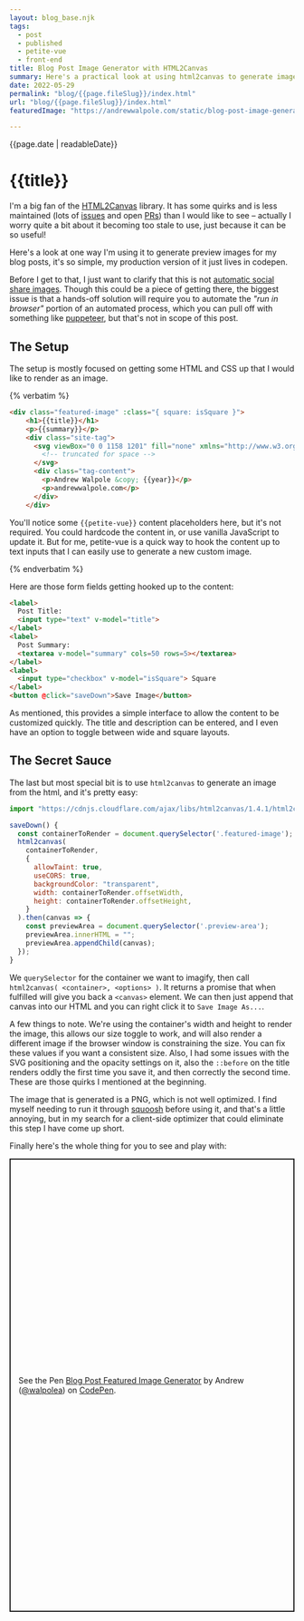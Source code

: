 ```yaml
---
layout: blog_base.njk
tags: 
  - post
  - published
  - petite-vue
  - front-end
title: Blog Post Image Generator with HTML2Canvas
summary: Here's a practical look at using html2canvas to generate images for blog posts. You might be looking at said image right now!
date: 2022-05-29
permalink: "blog/{{page.fileSlug}}/index.html"
url: "blog/{{page.fileSlug}}/index.html"
featuredImage: "https://andrewwalpole.com/static/blog-post-image-generator-with-html2canvas.png"

---
```


{{page.date | readableDate}}
# {{title}}

I'm a big fan of the [HTML2Canvas](https://html2canvas.hertzen.com/) library. It has some quirks and is less maintained (lots of [issues](https://github.com/niklasvh/html2canvas/issues) and open [PRs](https://github.com/niklasvh/html2canvas/pulls)) than I would like to see – actually I worry quite a bit about it becoming too stale to use, just because it can be so useful!

Here's a look at one way I'm using it to generate preview images for my blog posts, it's so simple, my production version of it just lives in codepen.

Before I get to that, I just want to clarify that this is not [automatic social share images](https://css-tricks.com/automatic-social-share-images/). Though this could be a piece of getting there, the biggest issue is that a hands-off solution will require you to automate the *"run in browser"* portion of an automated process, which you can pull off with something like [puppeteer](https://github.com/puppeteer/puppeteer), but that's not in scope of this post.

## The Setup

The setup is mostly focused on getting some HTML and CSS up that I would like to render as an image.

{% verbatim %}
```html
<div class="featured-image" :class="{ square: isSquare }">
    <h1>{{title}}</h1>
    <p>{{summary}}</p>
    <div class="site-tag">
      <svg viewBox="0 0 1158 1201" fill="none" xmlns="http://www.w3.org/2000/svg">
        <!-- truncated for space -->
      </svg>
      <div class="tag-content">
        <p>Andrew Walpole &copy; {{year}}</p>
        <p>andrewwalpole.com</p>
      </div>
    </div>
```

You'll notice some `{{petite-vue}}` content placeholders here, but it's not required. You could hardcode the content in, or use vanilla JavaScript to update it. But for me, petite-vue is a quick way to hook the content up to text inputs that I can easily use to generate a new custom image.

{% endverbatim %}

Here are those form fields getting hooked up to the content:

```html
<label>
  Post Title:
  <input type="text" v-model="title">
</label>
<label>
  Post Summary:
  <textarea v-model="summary" cols=50 rows=5></textarea>
</label>
<label>
  <input type="checkbox" v-model="isSquare"> Square
</label>
<button @click="saveDown">Save Image</button>
```

As mentioned, this provides a simple interface to allow the content to be customized quickly. The title and description can be entered, and I even have an option to toggle between wide and square layouts.

## The Secret Sauce

The last but most special bit is to use `html2canvas` to generate an image from the html, and it's pretty easy:

```js
import "https://cdnjs.cloudflare.com/ajax/libs/html2canvas/1.4.1/html2canvas.min.js";

saveDown() {
  const containerToRender = document.querySelector('.featured-image');
  html2canvas(
    containerToRender,
    { 
      allowTaint: true, 
      useCORS: true, 
      backgroundColor: "transparent",  
      width: containerToRender.offsetWidth, 
      height: containerToRender.offsetHeight,
    }
  ).then(canvas => {
    const previewArea = document.querySelector('.preview-area');
    previewArea.innerHTML = "";
    previewArea.appendChild(canvas);
  });
}
```

We `querySelector` for the container we want to imagify, then call `html2canvas( <container>, <options> )`. It returns a promise that when fulfilled will give you back a `<canvas>` element. We can then just append that canvas into our HTML and you can right click it to `Save Image As...`.

A few things to note. We're using the container's width and height to render the image, this allows our size toggle to work, and will also render a different image if the browser window is constraining the size. You can fix these values if you want a consistent size. Also, I had some issues with the SVG positioning and the opacity settings on it, also the `::before` on the title renders oddly the first time you save it, and then correctly the second time. These are those quirks I mentioned at the beginning.

The image that is generated is a PNG, which is not well optimized. I find myself needing to run it through [squoosh](https://squoosh.app) before using it, and that's a little annoying, but in my search for a client-side optimizer that could eliminate this step I have come up short.

Finally here's the whole thing for you to see and play with:

<p class="codepen" data-height="800" data-default-tab="result" data-slug-hash="VwQbzdq" data-user="walpolea" style="height: 800px; box-sizing: border-box; display: flex; align-items: center; justify-content: center; border: 2px solid; margin: 1em 0; padding: 1em;">
  <span>See the Pen <a href="https://codepen.io/walpolea/pen/VwQbzdq">
  Blog Post Featured Image Generator</a> by Andrew (<a href="https://codepen.io/walpolea">@walpolea</a>)
  on <a href="https://codepen.io">CodePen</a>.</span>
</p>
<script async src="https://cpwebassets.codepen.io/assets/embed/ei.js"></script>